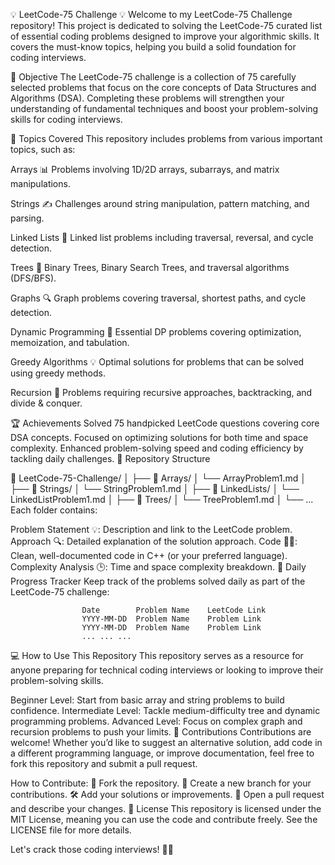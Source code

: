 💡 LeetCode-75 Challenge 💡
Welcome to my LeetCode-75 Challenge repository! This project is dedicated to solving the LeetCode-75 curated list of essential coding problems designed to improve your algorithmic skills. It covers the must-know topics, helping you build a solid foundation for coding interviews.

🎯 Objective
The LeetCode-75 challenge is a collection of 75 carefully selected problems that focus on the core concepts of Data Structures and Algorithms (DSA). Completing these problems will strengthen your understanding of fundamental techniques and boost your problem-solving skills for coding interviews.

🧠 Topics Covered
This repository includes problems from various important topics, such as:

Arrays
📊 Problems involving 1D/2D arrays, subarrays, and matrix manipulations.

Strings
✍️ Challenges around string manipulation, pattern matching, and parsing.

Linked Lists
🔗 Linked list problems including traversal, reversal, and cycle detection.

Trees
🌳 Binary Trees, Binary Search Trees, and traversal algorithms (DFS/BFS).

Graphs
🔍 Graph problems covering traversal, shortest paths, and cycle detection.

Dynamic Programming
🧮 Essential DP problems covering optimization, memoization, and tabulation.

Greedy Algorithms
💡 Optimal solutions for problems that can be solved using greedy methods.

Recursion
🔄 Problems requiring recursive approaches, backtracking, and divide & conquer.

🏆 Achievements
Solved 75 handpicked LeetCode questions covering core DSA concepts.
Focused on optimizing solutions for both time and space complexity.
Enhanced problem-solving speed and coding efficiency by tackling daily challenges.
📂 Repository Structure
                    
📁 LeetCode-75-Challenge/
│
├── 📂 Arrays/
│   └── ArrayProblem1.md
│
├── 📂 Strings/
│   └── StringProblem1.md
│
├── 📂 LinkedLists/
│   └── LinkedListProblem1.md
│
├── 📂 Trees/
│   └── TreeProblem1.md
│
└── ...
Each folder contains:

Problem Statement 💡: Description and link to the LeetCode problem.
Approach 🔍: Detailed explanation of the solution approach.
Code 👨‍💻: Clean, well-documented code in C++ (or your preferred language).
Complexity Analysis 🕒: Time and space complexity breakdown.
🚀 Daily Progress Tracker
Keep track of the problems solved daily as part of the LeetCode-75 challenge:

                    Date	    Problem Name	LeetCode Link
                    YYYY-MM-DD	Problem Name	Problem Link
                    YYYY-MM-DD	Problem Name	Problem Link
                    ...	...	...
💻 How to Use This Repository
This repository serves as a resource for anyone preparing for technical coding interviews or looking to improve their problem-solving skills.

Beginner Level: Start from basic array and string problems to build confidence.
Intermediate Level: Tackle medium-difficulty tree and dynamic programming problems.
Advanced Level: Focus on complex graph and recursion problems to push your limits.
🤝 Contributions
Contributions are welcome! Whether you’d like to suggest an alternative solution, add code in a different programming language, or improve documentation, feel free to fork this repository and submit a pull request.

How to Contribute:
🍴 Fork the repository.
🌿 Create a new branch for your contributions.
🛠️ Add your solutions or improvements.
🔁 Open a pull request and describe your changes.
📜 License
This repository is licensed under the MIT License, meaning you can use the code and contribute freely. See the LICENSE file for more details.

Let's crack those coding interviews! 💪🚀